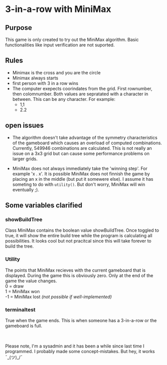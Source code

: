 # 3-in-a-row with MiniMax
## Purpose
This game is only created to try out the MiniMax algorithm. Basic functionalities like input verification are not suported.

## Rules
- Minimax is the cross and you are the circle
- Minimax always starts
- first person with 3 in a row wins
- The computer exepects coorindates from the grid. First rownumber, then colomnumber. Both values are sepratated with a character in between. This can be any character. For example:
  - 1,1
  - 2.2

## open issues
- The algorithm doesn't take advantage of the symmetry characteristics of the gameboard which causes an overload of computed combinations. Currently, 549946 combinations are calculated. This is not really an issue on a 3x3 grid but can cause some performance problems on larger grids.

- MiniMax does not always immediately take the 'winning step'. For example 'x . x'. It is possible MiniMax does not finnish the game by placing an x in the middle (but put it somewere else). I assume it has someting to do with `utility()`. But don't worry, MiniMax will win eventually ;).

## Some variables clarified
### showBuildTree
Class MiniMax contains the boolean value showBuildTree. Once toggled to true, it will show the entire build tree while the program is calculating all possibilities. It looks cool but not pracitcal since this will take forever to build the tree. 

### Utility
The points that MiniMax recieves with the current gameboard that is displayed. During the game this is obviously zero. Only at the end of the game the value changes. <br>
0 = draw<br>
1 = MiniMax won<br>
-1 = MiniMax lost *(not possible if well-implemented)*<br>

### terminaltest
True when the game ends. This is when someone has a 3-in-a-row or the gameboard is full.


  

<br><br>
Please note, I'm a sysadmin and it has been a while since last time I programmed. I probably made some concept-mistakes. But hey, it works ¯\_(ツ)_/¯
